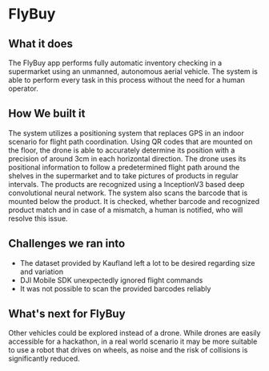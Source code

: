 # FlyBuy

## What it does
The FlyBuy app performs fully automatic inventory checking in a supermarket using an unmanned, autonomous aerial vehicle. 
The system is able to perform every task in this process without the need for a human operator.


## How We built it
The system utilizes a positioning system that replaces GPS in an indoor scenario for flight path coordination.
Using QR codes that are mounted on the floor, the drone is able to accurately determine its position with a precision of around 3cm in each horizontal direction.
The drone uses its positional information to follow a predetermined flight path around the shelves in the supermarket and to take pictures of products in regular intervals. 
The products are recognized using a InceptionV3 based deep convolutional neural network.
The system also scans the barcode that is mounted below the product.
It is checked, whether barcode and recognized product match and in case of a mismatch, a human is notified, who will resolve this issue.


## Challenges we ran into
- The dataset provided by Kaufland left a lot to be desired regarding size and variation
- DJI Mobile SDK unexpectedly ignored flight commands
- It was not possible to scan the provided barcodes reliably


## What's next for FlyBuy
Other vehicles could be explored instead of a drone. While drones are easily accessible for a hackathon, in a real world scenario it may be more suitable to use a robot that drives on wheels, as noise and the risk of collisions is significantly reduced.
